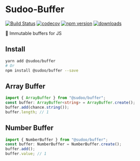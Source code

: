 # Sudoo-Buffer

[![Build Status](https://travis-ci.com/SudoDotDog/Sudoo-Buffer.svg?branch=master)](https://travis-ci.com/SudoDotDog/Sudoo-Buffer)
[![codecov](https://codecov.io/gh/SudoDotDog/Sudoo-Buffer/branch/master/graph/badge.svg)](https://codecov.io/gh/SudoDotDog/Sudoo-Buffer)
[![npm version](https://badge.fury.io/js/%40sudoo%2Fbuffer.svg)](https://badge.fury.io/js/%40sudoo%2Fbuffer)
[![downloads](https://img.shields.io/npm/dm/@sudoo/buffer.svg)](https://www.npmjs.com/package/@sudoo/buffer)

:hibiscus: Immutable buffers for JS

## Install

```sh
yarn add @sudoo/buffer
# Or
npm install @sudoo/buffer --save
```

## Array Buffer

```ts
import { ArrayBuffer } from "@sudoo/buffer";
const buffer: ArrayBuffer<string> = ArrayBuffer.create();
buffer.add(chance.string());
buffer.length; // 1
```

## Number Buffer

```ts
import { NumberBuffer } from "@sudoo/buffer";
const buffer: NumberBuffer = NumberBuffer.create();
buffer.add();
buffer.value; // 1
```
